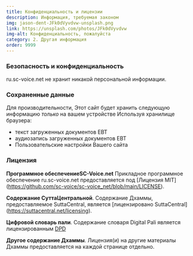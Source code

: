 ```yaml
---
title: Конфиденциальность и лицензии
description: Информация, требуемая законом
img: jason-dent-JFk0dVyvdvw-unsplash.png
link: https://unsplash.com/photos/JFk0dVyvdvw
img-alt: Конфиденциальность, пожалуйста
category: 2. Другая информация
order: 9999
---
```


### Безопасность и конфиденциальность

ru.sc-voice.net не хранит никакой персональной информации.

### Сохраненные данные

Для производительности,
Этот сайт будет хранить следующую информацию *только* на вашем устройстве
Используя хранилище браузера:

* текст загруженных документов EBT
* аудиозапись загруженных документов EBT
* Пользовательские настройки Вашего сайта

### Лицензия

**Программное обеспечениеSC-Voice.net**
Прикладное программное обеспечение ru.sc-voice.net предоставляется под
[Лицензия MIT] (https://github.com/sc-voice/sc-voice_net/blob/main/LICENSE).

**Содержание СуттаЦентральной**.
Содержание Дхаммы, предоставляемое SuttaCentral, является
[лицензировано SuttaCentral] (https://suttacentral.net/licensing).

**Цифровой словарь пали**.
Содержание словаря Digital Pali является лицензированным [DPD](https://digitalpalidictionary.github.io/titlepage.html)

**Другое содержание Дхаммы**.
Лицензия(и) на другие материалы Дхаммы предоставляется на каждой странице отдельно.




